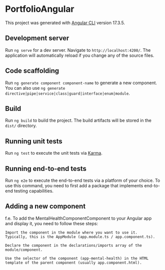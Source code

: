 # PortfolioAngular

This project was generated with [Angular CLI](https://github.com/angular/angular-cli) version 17.3.5.

## Development server

Run `ng serve` for a dev server. Navigate to `http://localhost:4200/`. The application will automatically reload if you change any of the source files.

## Code scaffolding

Run `ng generate component component-name` to generate a new component. You can also use `ng generate directive|pipe|service|class|guard|interface|enum|module`.

## Build

Run `ng build` to build the project. The build artifacts will be stored in the `dist/` directory.

## Running unit tests

Run `ng test` to execute the unit tests via [Karma](https://karma-runner.github.io).

## Running end-to-end tests

Run `ng e2e` to execute the end-to-end tests via a platform of your choice. To use this command, you need to first add a package that implements end-to-end testing capabilities.

## Adding a new component

f.e. To add the MentalHealthComponentComponent to your Angular app and display it, you need to follow these steps:

    Import the component in the module where you want to use it. Typically, this is the AppModule (app.module.ts / app.component.ts).

    Declare the component in the declarations/imports array of the module/component.

    Use the selector of the component (app-mental-health) in the HTML template of the parent component (usually app.component.html).
